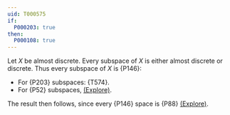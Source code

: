 ```yaml
---
uid: T000575
if:
  P000203: true
then:
  P000108: true
---
```


Let $X$ be almost discrete.  Every subspace of $X$ is either almost discrete or discrete.
Thus every subspace of $X$ is {P146}:
- For {P203} subspaces: {T574}.
- For {P52} subspaces, [(Explore)](https://topology.pi-base.org/spaces?q=Discrete+%2B+%7EUltraparacompact).

The result then follows, since every {P146} space is {P88}
[(Explore)](https://topology.pi-base.org/spaces?q=Ultraparacompact+%2B+%7ECollectionwise+normal
).
